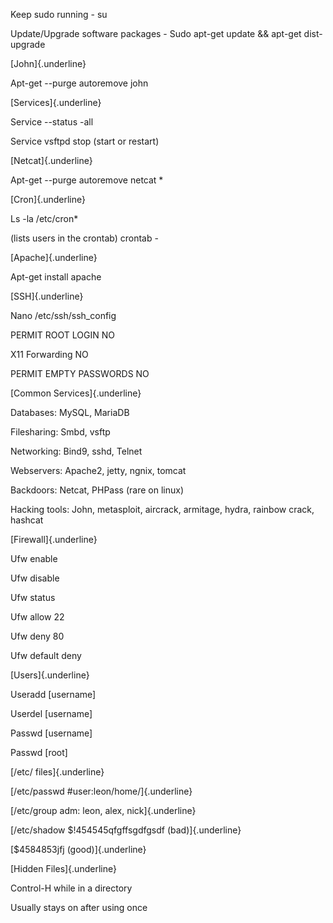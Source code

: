 Keep sudo running - su

Update/Upgrade software packages - Sudo apt-get update && apt-get dist-
upgrade

[John]{.underline}

Apt-get \--purge autoremove john

[Services]{.underline}

Service \--status -all

Service vsftpd stop (start or restart)

[Netcat]{.underline}

Apt-get \--purge autoremove netcat \*

[Cron]{.underline}

Ls -la /etc/cron\*

(lists users in the crontab) crontab -

[Apache]{.underline}

Apt-get install apache

[SSH]{.underline}

Nano /etc/ssh/ssh_config

PERMIT ROOT LOGIN NO

X11 Forwarding NO

PERMIT EMPTY PASSWORDS NO

[Common Services]{.underline}

Databases: MySQL, MariaDB

Filesharing: Smbd, vsftp

Networking: Bind9, sshd, Telnet

Webservers: Apache2, jetty, ngnix, tomcat

Backdoors: Netcat, PHPass (rare on linux)

Hacking tools: John, metasploit, aircrack, armitage, hydra, rainbow
crack, hashcat

[Firewall]{.underline}

Ufw enable

Ufw disable

Ufw status

Ufw allow 22

Ufw deny 80

Ufw default deny

[Users]{.underline}

Useradd \[username\]

Userdel \[username\]

Passwd \[username\]

Passwd \[root\]

[/etc/ files]{.underline}

[/etc/passwd #user:leon/home/]{.underline}

[/etc/group adm: leon, alex, nick]{.underline}

[/etc/shadow \$!454545qfgffsgdfgsdf (bad)]{.underline}

[\$4584853jfj (good)]{.underline}

[Hidden Files]{.underline}

Control-H while in a directory

Usually stays on after using once
